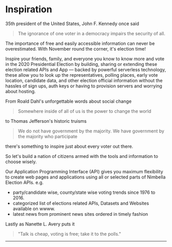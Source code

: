 # Inspiration


35th president of the United States, John F. Kennedy once said

> The ignorance of one voter in a democracy impairs the security of all.

The importance of free and easily accessible information can never be overestimated. With November round the corner, it's election time! 

Inspire your friends, family, and everyone you know to know more and vote in the 2020 Presidential Election by building, sharing or extending these election related APIs and App — backed by powerful serverless technology, these allow you to look up the representatives, polling places, early vote location, candidate data, and other election official information without the hassles of sign ups, auth keys or having to provision servers and worrying about hosting. 

From Roald Dahl's unforgettable words about social change 

> Somewhere inside of all of us is the power to change the world

to Thomas Jefferson's historic truisms 

> We do not have government by the majority. We have government by the majority who participate

there's something to inspire just about every voter out there.


So let's build a nation of citizens armed with the tools and information to choose wisely.

Our Application Programming Interface (API) gives you maximum flexibility to create web pages and applications using all or selected parts of Nimbella Election APIs. 
e.g.
- party/candidate wise, county/state wise voting trends since 1976 to 2016.
- categorized list of elections related APIs, Datasets and Websites available on wwww.      
- latest news from prominent news sites ordered in timely fashion

Lastly as Nanette L. Avery puts it

> "Talk is cheap, voting is free; take it to the polls."


-------